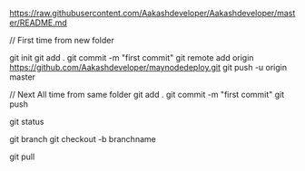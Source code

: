 https://raw.githubusercontent.com/Aakashdeveloper/Aakashdeveloper/master/README.md

// First time from new folder

git init
git add .
git commit -m "first commit"
git remote add origin https://github.com/Aakashdeveloper/maynodedeploy.git
git push -u origin master

// Next All time from same folder
git add .
git commit -m "first commit"
git push

git status

git branch
git checkout -b branchname

git pull
